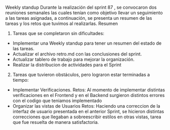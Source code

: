 Weekly standup 
Durante la realización del sprint 87 , se convocaron dos reuniones semanales las cuales tenían como objetivo llevar un seguimiento a las tareas asignadas,  a continuación, se presenta un resumen de las tareas y los retos que tuvimos al realizarlas.
Resumen
1.	Tareas que se completaron sin dificultades:

-	Implementar una Weekly standup para tener un resumen del estado de las tareas.
-	Actualizar el archivo retro.md con las conclusiones del  sprint.
-	Actualizar tablero de trabajo para mejorar la organización.
-	Realizar la distribucion de actividades para el Sprint  

2.	Tareas que tuvieron obstáculos, pero lograron estar terminadas a tiempo: 

-	Implementar Verificaciones.
Retos: Al momento de implementar distintas verificaciones en el Frontend y en el Backend surgieron distintos errores con el codigo que teniamos implementado
-	Organizar las vistas de Usuarios
Retos: Haciendo una correccion de la interfaz de usuario presentada en el anterior Sprint, se hicieron distintas correcciones que llegaban a sobreescribir estilos en otras vistas, tarea que fue resuelta de manera satisfactoria.
